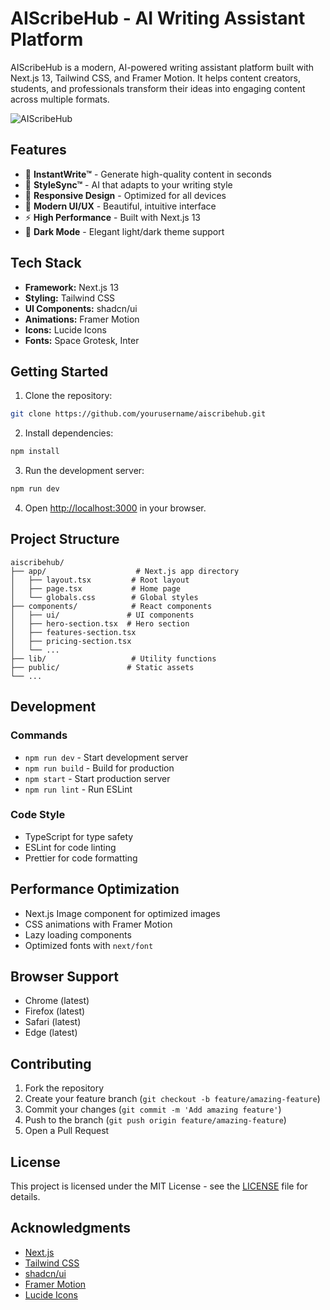 # AIScribeHub - AI Writing Assistant Platform

AIScribeHub is a modern, AI-powered writing assistant platform built with Next.js 13, Tailwind CSS, and Framer Motion. It helps content creators, students, and professionals transform their ideas into engaging content across multiple formats.

![AIScribeHub](https://images.unsplash.com/photo-1699133867157-9e1ffe96c6b1?q=80&w=2532&auto=format&fit=crop)

## Features

- 🚀 **InstantWrite™** - Generate high-quality content in seconds
- 🎯 **StyleSync™** - AI that adapts to your writing style
- 📱 **Responsive Design** - Optimized for all devices
- 🎨 **Modern UI/UX** - Beautiful, intuitive interface
- ⚡ **High Performance** - Built with Next.js 13
- 🌙 **Dark Mode** - Elegant light/dark theme support

## Tech Stack

- **Framework:** Next.js 13
- **Styling:** Tailwind CSS
- **UI Components:** shadcn/ui
- **Animations:** Framer Motion
- **Icons:** Lucide Icons
- **Fonts:** Space Grotesk, Inter

## Getting Started

1. Clone the repository:
```bash
git clone https://github.com/yourusername/aiscribehub.git
```

2. Install dependencies:
```bash
npm install
```

3. Run the development server:
```bash
npm run dev
```

4. Open [http://localhost:3000](http://localhost:3000) in your browser.

## Project Structure

```
aiscribehub/
├── app/                    # Next.js app directory
│   ├── layout.tsx         # Root layout
│   ├── page.tsx           # Home page
│   └── globals.css        # Global styles
├── components/            # React components
│   ├── ui/               # UI components
│   ├── hero-section.tsx  # Hero section
│   ├── features-section.tsx
│   ├── pricing-section.tsx
│   └── ...
├── lib/                   # Utility functions
├── public/               # Static assets
└── ...
```

## Development

### Commands

- `npm run dev` - Start development server
- `npm run build` - Build for production
- `npm start` - Start production server
- `npm run lint` - Run ESLint

### Code Style

- TypeScript for type safety
- ESLint for code linting
- Prettier for code formatting

## Performance Optimization

- Next.js Image component for optimized images
- CSS animations with Framer Motion
- Lazy loading components
- Optimized fonts with `next/font`

## Browser Support

- Chrome (latest)
- Firefox (latest)
- Safari (latest)
- Edge (latest)

## Contributing

1. Fork the repository
2. Create your feature branch (`git checkout -b feature/amazing-feature`)
3. Commit your changes (`git commit -m 'Add amazing feature'`)
4. Push to the branch (`git push origin feature/amazing-feature`)
5. Open a Pull Request

## License

This project is licensed under the MIT License - see the [LICENSE](LICENSE) file for details.

## Acknowledgments

- [Next.js](https://nextjs.org/)
- [Tailwind CSS](https://tailwindcss.com/)
- [shadcn/ui](https://ui.shadcn.com/)
- [Framer Motion](https://www.framer.com/motion/)
- [Lucide Icons](https://lucide.dev/)
